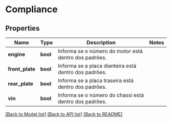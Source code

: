 # Compliance

## Properties
Name | Type | Description | Notes
------------ | ------------- | ------------- | -------------
**engine** | **bool** | Informa se o número do motor está dentro dos padrões. | 
**front_plate** | **bool** | Informa se a placa dianteira está dentro dos padrões. | 
**rear_plate** | **bool** | Informa se a placa traseira está dentro dos padrões. | 
**vin** | **bool** | Informa se o número do chassi está dentro dos padrões. | 

[[Back to Model list]](../../README.md#documentation-for-models) [[Back to API list]](../../README.md#documentation-for-api-endpoints) [[Back to README]](../../README.md)

